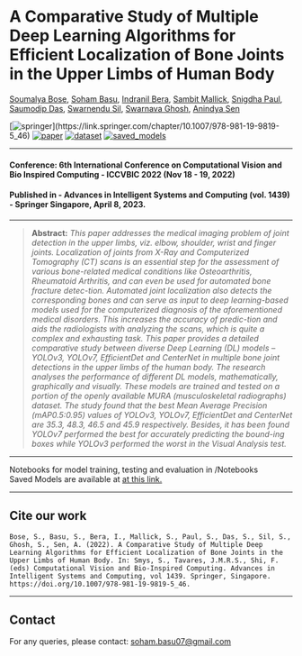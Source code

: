 <h1>A Comparative Study of Multiple Deep Learning Algorithms for Efficient Localization of Bone Joints in the Upper Limbs of Human Body</h1>

[Soumalya Bose](https://scholar.google.com/citations?user=Y_pbe8kAAAAJ&hl=en), [Soham Basu](https://scholar.google.com/citations?user=VFrBx88AAAAJ&hl=en), [Indranil Bera](https://www.linkedin.com/in/indranil-bera-16007196), [Sambit Mallick](https://www.linkedin.com/in/sambit-mallick-428b31235), [Snigdha Paul](https://www.linkedin.com/in/snigdha-paul-bb4355252), [Saumodip Das](https://www.linkedin.com/in/saumodip-das-3b37b822a), [Swarnendu Sil](https://www.linkedin.com/in/swarnendu-sil-641abb22b), [Swarnava Ghosh](https://www.linkedin.com/in/swarnava-ghosh-28711b178), [Anindya Sen](https://scholar.google.com/citations?user=vA6hgasAAAAJ&hl=en)

[![springer](https://img.shields.io/badge/Springer-Paper-rgb(50,50,200))](https://link.springer.com/chapter/10.1007/978-981-19-9819-5_46)
[![paper](https://img.shields.io/badge/arXiv-Paper-brightgreen)](https://arxiv.org/abs/2410.20639)
[![dataset](https://img.shields.io/badge/MURA-Dataset-red)](https://stanfordmlgroup.github.io/competitions/mura/)
[![saved_models](https://img.shields.io/badge/Saved-Models-yellow)](https://drive.google.com/drive/folders/1lgz6nURTzDC2HbEBdGaf-sVS0jgQiysC?usp=sharing) 


<hr />
<h4>Conference: 6th International Conference on Computational Vision and Bio Inspired Computing - ICCVBIC 2022 (Nov 18 - 19, 2022) </h4>
<h4>Published in - Advances in Intelligent Systems and Computing (vol. 1439) - Springer Singapore, April 8, 2023.</h4>
<hr />


> **Abstract:** *This paper addresses the medical imaging problem of joint detection in the upper limbs, viz. elbow, shoulder, wrist and finger joints. Localization of joints from X-Ray and Computerized Tomography (CT) scans is an essential step for the assessment of various bone-related medical conditions like Osteoarthritis, Rheumatoid Arthritis, and can even be used for automated bone fracture detec-tion. Automated joint localization also detects the corresponding bones and can serve as input to deep learning-based models used for the computerized diagnosis of the aforementioned medical disorders. This increases the accuracy of predic-tion and aids the radiologists with analyzing the scans, which is quite a complex and exhausting task. This paper provides a detailed comparative study between diverse Deep Learning (DL) models – YOLOv3, YOLOv7, EfficientDet and CenterNet in multiple bone joint detections in the upper limbs of the human body. The research analyses the performance of different DL models, mathematically, graphically and visually. These models are trained and tested on a portion of the openly available MURA (musculoskeletal radiographs) dataset. The study found that the best Mean Average Precision (mAP0.5:0.95) values of YOLOv3, YOLOv7, EfficientDet and CenterNet are 35.3, 48.3, 46.5 and 45.9 respectively. Besides, it has been found YOLOv7 performed the best for accurately predicting the bound-ing boxes while YOLOv3 performed the worst in the Visual Analysis test.*

<hr />

Notebooks for model training, testing and evaluation in /Notebooks </br>
Saved Models are available at <a href="https://drive.google.com/drive/folders/1lgz6nURTzDC2HbEBdGaf-sVS0jgQiysC?usp=sharing">at this link.</a>

<hr />

<h2>Cite our work</h2>

    
    Bose, S., Basu, S., Bera, I., Mallick, S., Paul, S., Das, S., Sil, S., Ghosh, S., Sen, A. (2022). A Comparative Study of Multiple Deep Learning Algorithms for Efficient Localization of Bone Joints in the Upper Limbs of Human Body. In: Smys, S., Tavares, J.M.R.S., Shi, F. (eds) Computational Vision and Bio-Inspired Computing. Advances in Intelligent Systems and Computing, vol 1439. Springer, Singapore. https://doi.org/10.1007/978-981-19-9819-5_46.

<hr />

<h2>Contact</h2>
For any queries, please contact: <a href="mailto:soham.basu07@gmail.com">soham.basu07@gmail.com</a>
